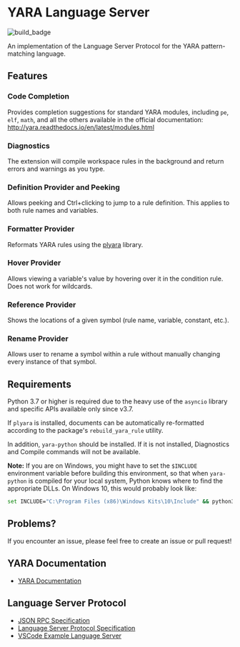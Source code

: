 # YARA Language Server

![build_badge](https://github.com/ch0mler/yara-language-server/workflows/build/badge.svg)

An implementation of the Language Server Protocol for the YARA pattern-matching language.

## Features

### Code Completion

Provides completion suggestions for standard YARA modules, including `pe`, `elf`, `math`, and all the others available in the official documentation: http://yara.readthedocs.io/en/latest/modules.html

### Diagnostics

The extension will compile workspace rules in the background and return errors and warnings as you type.

### Definition Provider and Peeking

Allows peeking and Ctrl+clicking to jump to a rule definition. This applies to both rule names and variables.

### Formatter Provider

Reformats YARA rules using the [plyara](https://github.com/plyara/plyara) library.

### Hover Provider

Allows viewing a variable's value by hovering over it in the condition rule. Does not work for wildcards.

### Reference Provider

Shows the locations of a given symbol (rule name, variable, constant, etc.).

### Rename Provider

Allows user to rename a symbol within a rule without manually changing every instance of that symbol.

## Requirements
Python 3.7 or higher is required due to the heavy use of the `asyncio` library and specific APIs available only since v3.7.

If `plyara` is installed, documents can be automatically re-formatted according to the package's `rebuild_yara_rule` utility.

In addition, `yara-python` should be installed. If it is not installed, Diagnostics and Compile commands will not be available.

**Note:** If you are on Windows, you might have to set the `$INCLUDE` environment variable before building this environment, so that when `yara-python` is compiled for your local system, Python knows where to find the appropriate DLLs.
On Windows 10, this would probably look like:
```sh
set INCLUDE="C:\Program Files (x86)\Windows Kits\10\Include" && python3 -m pip install -r requirements.txt
```

## Problems?
If you encounter an issue, please feel free to create an issue or pull request!

## YARA Documentation
* [YARA Documentation](https://yara.readthedocs.io/)

## Language Server Protocol
* [JSON RPC Specification](https://www.jsonrpc.org/specification)
* [Language Server Protocol Specification](https://microsoft.github.io/language-server-protocol/specification)
* [VSCode Example Language Server](https://code.visualstudio.com/docs/extensions/example-language-server)
